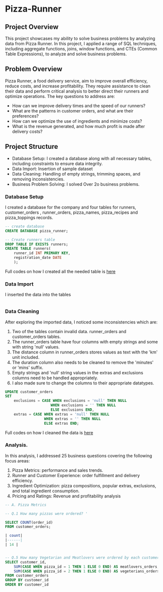 # Pizza-Runner

## Project Overview
This project showcases my ability to solve business problems by analyzing data from Pizza Runner. In this project, I applied a range of SQL techniques, including aggregate functions, joins, window functions, and CTEs (Common Table Expressions), to analyze and solve business problems.


##  Problem Overview
Pizza Runner, a food delivery service, aim to improve overall efficiency, reduce costs, and increase profitability. They require assistance to clean their data and perform critical analysis to better direct their runners and optimize operations. The key questions to address are:

* How can we improve delivery times and the speed of our runners?
* What are the patterns in customer orders, and what are their preferences?
* How can we optimize the use of ingredients and minimize costs?
* What is the revenue generated, and how much profit is made after delivery costs?


## Project Structure

* Database Setup: I created a database along with all necessary tables, including constraints to ensure data integrity.
* Data Import: Insertion of sample dataset
* Data Cleaning: Handling of empty strings, trimming spaces, and removing inconsistencies. 
* Business Problem Solving: I solved Over 2o business problems.


### Database Setup

I created a database for the company and four tables for runners, customer_orders , runner_orders, pizza_names, pizza_recipes and pizza_toppings records.

```sql
-- create database
CREATE DATABASE pizza_runner;
```

```sql
-- Create runners table
DROP TABLE IF EXISTS runners;
CREATE TABLE runners(
	runner_id INT PRIMARY KEY,
	registration_date DATE
	);
```

Full codes on how I created all the needed table is [here](https://github.com/beingEniola/Pizza-Runner/blob/ccc5622f159a5760a3a9516343ee6033c5861af6/Pizza%20runner%20Schema.sql)

### Data Import

I inserted the data into the tables 

```sql

```
### Data Cleaning

After exploring the imported data, I noticed some inconsistencies which are:

1. Two of the tables contain invalid data. runner_orders and customer_orders tables.
2. The runner_orders table have four columns with empty strings and some with string 'null' values.
3. The distance column in runner_orders stores values as text with the 'km' unit included.
4. The duration column also needs to be cleaned to remove the 'minutes' or 'mins' suffix.
5. Empty strings and 'null' string values in the extras and exclusions columns need to be handled appropriately.
6. I also made sure to change the columns to their appropriate datatypes.


```sql
UPDATE customer_orders
SET 
	exclusions = CASE WHEN exclusions = 'null' THEN NULL
	                 WHEN exclusions = '' THEN NULL
					 ELSE exclusions END,
	extras = CASE WHEN extras = 'null' THEN NULL
	              WHEN extras = '' THEN NULL 
				  ELSE extras END;

```
Full codes on how I cleaned the data is [here](https://github.com/beingEniola/Pizza-Runner/blob/main/pizza%20runner%20data%20cleaning.sql) 

### Analysis. 

In this analysis, I addressed 25 business questions covering the following focus areas:

1. Pizza Metrics: performance and sales trends.
2. Runner and Customer Experience: order fulfillment and delivery efficiency.
3. Ingredient Optimization: pizza compositions, popular extras, exclusions, and total ingredient consumption.
4. Pricing and Ratings: Revenue and profitability analysis

```sql
-- A. Pizza Metrics

-- Q.1 How many pizzas were ordered? '

SELECT COUNT(order_id) 
FROM customer_orders;

| count| 
|------|
| 14 | 


-- Q.5 How many Vegetarian and Meatlovers were ordered by each customer?
SELECT customer_id, 
	SUM(CASE WHEN pizza_id = 1 THEN 1 ELSE 0 END) AS meatlovers_orders, 
    SUM(CASE WHEN pizza_id = 2 THEN 1 ELSE 0 END) AS vegeterians_orders
FROM customer_orders 
GROUP BY customer_id
ORDER BY customer_id
```

